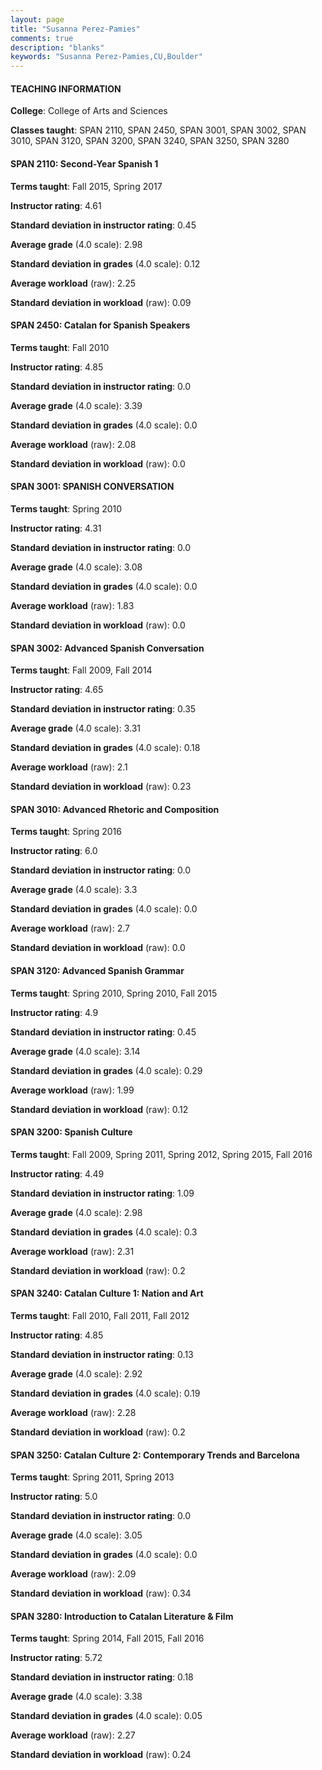 ```yaml
---
layout: page
title: "Susanna Perez-Pamies" 
comments: true
description: "blanks"
keywords: "Susanna Perez-Pamies,CU,Boulder"
---
```

<head>
<script src="https://ajax.googleapis.com/ajax/libs/jquery/2.1.3/jquery.min.js"></script>
<script src="https://dl.dropboxusercontent.com/s/pc42nxpaw1ea4o9/highcharts.js?dl=0"></script>
<!-- <script src="../assets/js/highcharts.js"></script> -->
<style type="text/css">@font-face {
	font-family: "Bebas Neue";
	src: url(https://www.filehosting.org/file/details/544349/BebasNeue Regular.otf) format("opentype");
	}
	h1.Bebas { 
		font-family: "Bebas Neue", Verdana, Tahoma;
	}
</style>
</head>
	   
#### TEACHING INFORMATION

**College**: College of Arts and Sciences

**Classes taught**: SPAN 2110, SPAN 2450, SPAN 3001, SPAN 3002, SPAN 3010, SPAN 3120, SPAN 3200, SPAN 3240, SPAN 3250, SPAN 3280

#### SPAN 2110: Second-Year Spanish 1

**Terms taught**: Fall 2015, Spring 2017

**Instructor rating**: 4.61

**Standard deviation in instructor rating**: 0.45

**Average grade** (4.0 scale): 2.98

**Standard deviation in grades** (4.0 scale): 0.12

**Average workload** (raw): 2.25

**Standard deviation in workload** (raw): 0.09

#### SPAN 2450: Catalan for Spanish Speakers

**Terms taught**: Fall 2010

**Instructor rating**: 4.85

**Standard deviation in instructor rating**: 0.0

**Average grade** (4.0 scale): 3.39

**Standard deviation in grades** (4.0 scale): 0.0

**Average workload** (raw): 2.08

**Standard deviation in workload** (raw): 0.0

#### SPAN 3001: SPANISH CONVERSATION

**Terms taught**: Spring 2010

**Instructor rating**: 4.31

**Standard deviation in instructor rating**: 0.0

**Average grade** (4.0 scale): 3.08

**Standard deviation in grades** (4.0 scale): 0.0

**Average workload** (raw): 1.83

**Standard deviation in workload** (raw): 0.0

#### SPAN 3002: Advanced Spanish Conversation

**Terms taught**: Fall 2009, Fall 2014

**Instructor rating**: 4.65

**Standard deviation in instructor rating**: 0.35

**Average grade** (4.0 scale): 3.31

**Standard deviation in grades** (4.0 scale): 0.18

**Average workload** (raw): 2.1

**Standard deviation in workload** (raw): 0.23

#### SPAN 3010: Advanced Rhetoric and Composition

**Terms taught**: Spring 2016

**Instructor rating**: 6.0

**Standard deviation in instructor rating**: 0.0

**Average grade** (4.0 scale): 3.3

**Standard deviation in grades** (4.0 scale): 0.0

**Average workload** (raw): 2.7

**Standard deviation in workload** (raw): 0.0

#### SPAN 3120: Advanced Spanish Grammar

**Terms taught**: Spring 2010, Spring 2010, Fall 2015

**Instructor rating**: 4.9

**Standard deviation in instructor rating**: 0.45

**Average grade** (4.0 scale): 3.14

**Standard deviation in grades** (4.0 scale): 0.29

**Average workload** (raw): 1.99

**Standard deviation in workload** (raw): 0.12

#### SPAN 3200: Spanish Culture

**Terms taught**: Fall 2009, Spring 2011, Spring 2012, Spring 2015, Fall 2016

**Instructor rating**: 4.49

**Standard deviation in instructor rating**: 1.09

**Average grade** (4.0 scale): 2.98

**Standard deviation in grades** (4.0 scale): 0.3

**Average workload** (raw): 2.31

**Standard deviation in workload** (raw): 0.2

#### SPAN 3240: Catalan Culture 1: Nation and Art

**Terms taught**: Fall 2010, Fall 2011, Fall 2012

**Instructor rating**: 4.85

**Standard deviation in instructor rating**: 0.13

**Average grade** (4.0 scale): 2.92

**Standard deviation in grades** (4.0 scale): 0.19

**Average workload** (raw): 2.28

**Standard deviation in workload** (raw): 0.2

#### SPAN 3250: Catalan Culture 2: Contemporary Trends and Barcelona

**Terms taught**: Spring 2011, Spring 2013

**Instructor rating**: 5.0

**Standard deviation in instructor rating**: 0.0

**Average grade** (4.0 scale): 3.05

**Standard deviation in grades** (4.0 scale): 0.0

**Average workload** (raw): 2.09

**Standard deviation in workload** (raw): 0.34

#### SPAN 3280: Introduction to Catalan Literature & Film

**Terms taught**: Spring 2014, Fall 2015, Fall 2016

**Instructor rating**: 5.72

**Standard deviation in instructor rating**: 0.18

**Average grade** (4.0 scale): 3.38

**Standard deviation in grades** (4.0 scale): 0.05

**Average workload** (raw): 2.27

**Standard deviation in workload** (raw): 0.24

